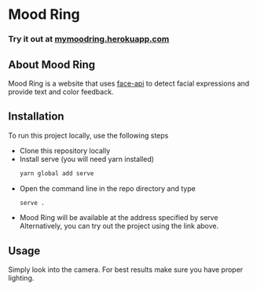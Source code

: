 # Mood Ring
### Try it out at [mymoodring.herokuapp.com](https://mymoodring.herokuapp.com)
## About Mood Ring
Mood Ring is a website that uses [face-api](https://github.com/justadudewhohacks/face-api.js/) to detect facial expressions and provide text and color feedback.

## Installation
To run this project locally, use the following steps
* Clone this repository locally
* Install serve (you will need yarn installed)
    ```bash
    yarn global add serve
    ```
* Open the command line in the repo directory and type
    ```bash
    serve .
    ```
* Mood Ring will be available at the address specified by serve
Alternatively, you can try out the project using the link above.

## Usage
Simply look into the camera. For best results make sure you have proper lighting.
